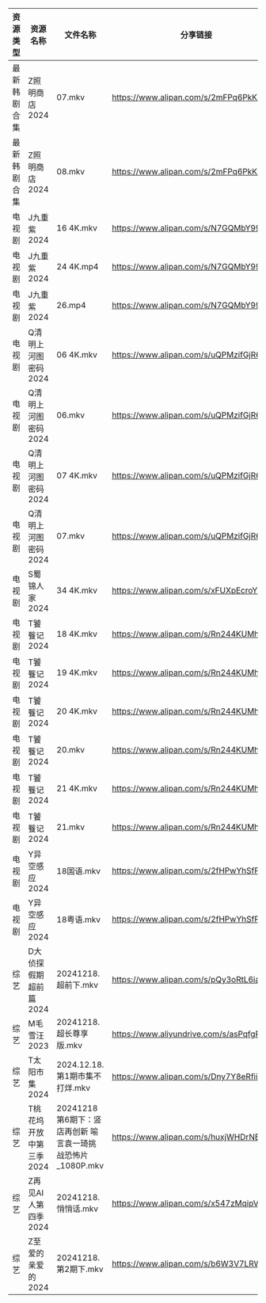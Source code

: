 | 资源类型   | 资源名称           | 文件名称                                    | 分享链接                                      | 更新时间                |
| ------ | -------------- | --------------------------------------- | ----------------------------------------- | ------------------- |
| 最新韩剧合集 | Z照明商店2024      | 07.mkv                                  | https://www.alipan.com/s/2mFPq6PkKSG      | 2024-12-18 18:06:14 |
| 最新韩剧合集 | Z照明商店2024      | 08.mkv                                  | https://www.alipan.com/s/2mFPq6PkKSG      | 2024-12-18 18:06:14 |
| 电视剧    | J九重紫2024       | 16 4K.mkv                               | https://www.alipan.com/s/N7GQMbY99Gt      | 2024-12-18 00:05:30 |
| 电视剧    | J九重紫2024       | 24 4K.mp4                               | https://www.alipan.com/s/N7GQMbY99Gt      | 2024-12-18 00:05:29 |
| 电视剧    | J九重紫2024       | 26.mp4                                  | https://www.alipan.com/s/N7GQMbY99Gt      | 2024-12-18 20:05:29 |
| 电视剧    | Q清明上河图密码2024   | 06 4K.mkv                               | https://www.alipan.com/s/uQPMzifGjR6      | 2024-12-18 19:05:53 |
| 电视剧    | Q清明上河图密码2024   | 06.mkv                                  | https://www.alipan.com/s/uQPMzifGjR6      | 2024-12-18 19:05:53 |
| 电视剧    | Q清明上河图密码2024   | 07 4K.mkv                               | https://www.alipan.com/s/uQPMzifGjR6      | 2024-12-18 19:05:53 |
| 电视剧    | Q清明上河图密码2024   | 07.mkv                                  | https://www.alipan.com/s/uQPMzifGjR6      | 2024-12-18 19:05:53 |
| 电视剧    | S蜀锦人家2024      | 34 4K.mkv                               | https://www.alipan.com/s/xFUXpEcroYn      | 2024-12-18 18:06:00 |
| 电视剧    | T饕餮记2024       | 18 4K.mkv                               | https://www.alipan.com/s/Rn244KUMhV7      | 2024-12-18 14:06:09 |
| 电视剧    | T饕餮记2024       | 19 4K.mkv                               | https://www.alipan.com/s/Rn244KUMhV7      | 2024-12-18 14:06:09 |
| 电视剧    | T饕餮记2024       | 20 4K.mkv                               | https://www.alipan.com/s/Rn244KUMhV7      | 2024-12-18 14:06:08 |
| 电视剧    | T饕餮记2024       | 20.mkv                                  | https://www.alipan.com/s/Rn244KUMhV7      | 2024-12-18 14:06:08 |
| 电视剧    | T饕餮记2024       | 21 4K.mkv                               | https://www.alipan.com/s/Rn244KUMhV7      | 2024-12-18 14:06:08 |
| 电视剧    | T饕餮记2024       | 21.mkv                                  | https://www.alipan.com/s/Rn244KUMhV7      | 2024-12-18 14:06:08 |
| 电视剧    | Y异空感应2024      | 18国语.mkv                                | https://www.alipan.com/s/2fHPwYhSfPk      | 2024-12-18 22:06:09 |
| 电视剧    | Y异空感应2024      | 18粤语.mkv                                | https://www.alipan.com/s/2fHPwYhSfPk      | 2024-12-18 22:06:09 |
| 综艺     | D大侦探假期超前篇2024  | 20241218.超前下.mkv                        | https://www.alipan.com/s/pQy3oRtL6ia      | 2024-12-18 14:06:35 |
| 综艺     | M毛雪汪2023       | 20241218.超长尊享版.mkv                      | https://www.aliyundrive.com/s/asPqfgPRqAg | 2024-12-18 20:06:55 |
| 综艺     | T太阳市集2024      | 2024.12.18.第1期市集不打烊.mkv                 | https://www.alipan.com/s/Dny7Y8eRfii      | 2024-12-18 14:07:40 |
| 综艺     | T桃花坞开放中第三季2024 | 20241218第6期下：竖店再创新 喻言袁一琦挑战恐怖片_1080P.mkv | https://www.alipan.com/s/huxjWHDrNBn      | 2024-12-18 20:07:36 |
| 综艺     | Z再见AI人第四季2024  | 20241218.悄悄话.mkv                        | https://www.alipan.com/s/x547zMqipVp      | 2024-12-18 14:08:16 |
| 综艺     | Z至爱的亲爱的2024    | 20241218.第2期下.mkv                       | https://www.alipan.com/s/b6W3V7LRWRj      | 2024-12-18 20:08:16 |
